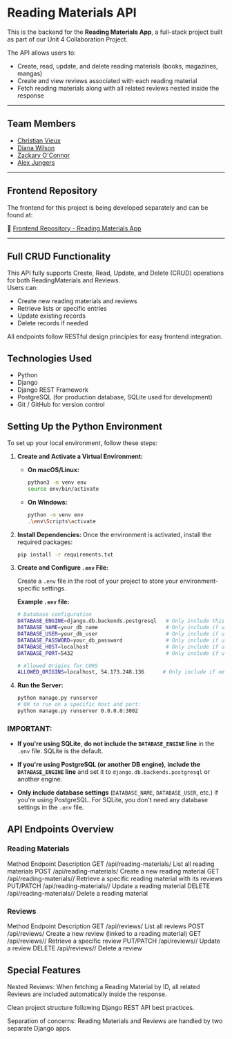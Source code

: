 # Reading Materials API

This is the backend for the **Reading Materials App**, a full-stack project built as part of our Unit 4 Collaboration Project.

The API allows users to:
- Create, read, update, and delete reading materials (books, magazines, mangas)
- Create and view reviews associated with each reading material
- Fetch reading materials along with all related reviews nested inside the response

---

## Team Members

- [Christian Vieux](https://github.com/christianvieux)
- [Diana Wilson](https://github.com/DianaWilson1)
- [Zackary O'Connor](https://github.com/zackaryoconnor)
- [Alex Jungers](https://github.com/ajungers-ga)

---

## Frontend Repository

The frontend for this project is being developed separately and can be found at:

🔗 [Frontend Repository - Reading Materials App](https://github.com/zackaryoconnor/Front-End)

---

## Full CRUD Functionality

This API fully supports Create, Read, Update, and Delete (CRUD) operations for both ReadingMaterials and Reviews.  
Users can:
- Create new reading materials and reviews
- Retrieve lists or specific entries
- Update existing records
- Delete records if needed

All endpoints follow RESTful design principles for easy frontend integration.


## Technologies Used

- Python
- Django
- Django REST Framework
- PostgreSQL (for production database, SQLite used for development)
- Git / GitHub for version control


## Setting Up the Python Environment

To set up your local environment, follow these steps:

1. **Create and Activate a Virtual Environment:**

    - **On macOS/Linux:**
      ```bash
      python3 -m venv env
      source env/bin/activate
      ```

    - **On Windows:**
      ```bash
      python -m venv env
      .\env\Scripts\activate
      ```

2. **Install Dependencies:**
   Once the environment is activated, install the required packages:
   ```bash
   pip install -r requirements.txt
   ```

3. **Create and Configure `.env` File:**

   Create a `.env` file in the root of your project to store your environment-specific settings.

   **Example `.env` file:**
   ```bash
   # Database configuration
   DATABASE_ENGINE=django.db.backends.postgresql   # Only include this if you're using PostgreSQL. Omit this line for SQLite (SQLite is default).
   DATABASE_NAME=your_db_name                      # Only include if using PostgreSQL
   DATABASE_USER=your_db_user                      # Only include if using PostgreSQL
   DATABASE_PASSWORD=your_db_password              # Only include if using PostgreSQL
   DATABASE_HOST=localhost                         # Only include if using PostgreSQL
   DATABASE_PORT=5432                              # Only include if using PostgreSQL

   # Allowed Origins for CORS
   ALLOWED_ORIGINS=localhost, 54.173.248.136      # Only include if needed
   ```

4. **Run the Server:**
   ```bash
   python manage.py runserver
   # OR to run on a specific host and port:
   python manage.py runserver 0.0.0.0:3002
   ```

### **IMPORTANT:**

- **If you're using SQLite**, **do not include the `DATABASE_ENGINE` line** in the `.env` file. SQLite is the default.
  
- **If you're using PostgreSQL (or another DB engine)**, **include the `DATABASE_ENGINE` line** and set it to `django.db.backends.postgresql` or another engine.
  
- **Only include database settings** (`DATABASE_NAME`, `DATABASE_USER`, etc.) if you're using PostgreSQL. For SQLite, you don't need any database settings in the `.env` file.


## API Endpoints Overview

### Reading Materials
Method	Endpoint	Description
GET	/api/reading-materials/	List all reading materials
POST	/api/reading-materials/	Create a new reading material
GET	/api/reading-materials/<id>/	Retrieve a specific reading material with its reviews
PUT/PATCH	/api/reading-materials/<id>/	Update a reading material
DELETE	/api/reading-materials/<id>/	Delete a reading material

### Reviews
Method	Endpoint	Description
GET	/api/reviews/	List all reviews
POST	/api/reviews/	Create a new review (linked to a reading material)
GET	/api/reviews/<id>/	Retrieve a specific review
PUT/PATCH	/api/reviews/<id>/	Update a review
DELETE	/api/reviews/<id>/	Delete a review

## Special Features

Nested Reviews: When fetching a Reading Material by ID, all related Reviews are included automatically inside the response.

Clean project structure following Django REST API best practices.

Separation of concerns: Reading Materials and Reviews are handled by two separate Django apps.
